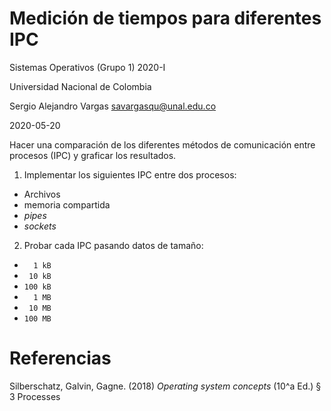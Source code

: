 # Medición de tiempos para diferentes IPC

Sistemas Operativos (Grupo 1) 2020-I

Universidad Nacional de Colombia

Sergio Alejandro Vargas savargasqu@unal.edu.co

2020-05-20


Hacer una comparación de los diferentes métodos de comunicación entre procesos (IPC)
y graficar los resultados.

1. Implementar los siguientes IPC entre dos procesos:
- Archivos
- memoria compartida
- _pipes_
- _sockets_
2. Probar cada IPC pasando datos de tamaño:
- `  1 kB`
- ` 10 kB`
- `100 kB`
- `  1 MB`
- ` 10 MB`
- `100 MB`


# Referencias

Silberschatz, Galvin, Gagne. (2018) _Operating system concepts_ (10^a Ed.) § 3 Processes

